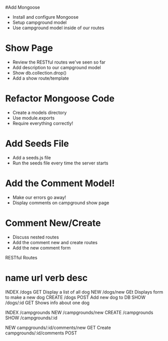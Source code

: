 #Add Mongoose
* Install and configure Mongoose
* Setup campground model
* Use campground model inside of our routes

# Show Page
* Review the RESTful routes we've seen so far
* Add description to our campground model
* Show db.collection.drop()
* Add a show route/template



# Refactor Mongoose Code
*   Create a models directory
*   Use module.exports
*   Require everything correctly!


# Add Seeds File
* Add a seeds.js file
* Run the seeds file every time the server starts

# Add the Comment Model!
* Make our errors go away!
* Display comments on campground show page

# Comment New/Create
* Discuss nested routes
* Add the comment new and create routes
* Add the new comment form


RESTful Routes

name    url         verb    desc
====================================================================
INDEX   /dogs       GET     Display a list of all dog
NEW     /dogs/new   GEt     Displays form to make a new dog
CREATE  /dogs       POST    Add new dog to DB
SHOW    /dogs/:id   GET Shows info about one dog

INDEX   /campgrounds
NEW     /campgrounds/new
CREATE  /campgrounds
SHOW    /campgrounds/:id

NEW     campgrounds/:id/comments/new   GET
Create  campgrounds/:id/comments       POST
